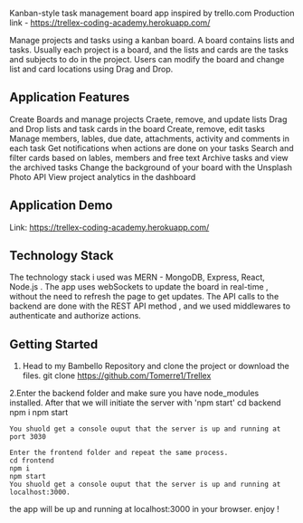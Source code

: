 Kanban-style task management board app inspired by trello.com
Production link - https://trellex-coding-academy.herokuapp.com/

Manage projects and tasks using a kanban board. A board contains lists and tasks. Usually each project is a board, and the lists and cards are the tasks and subjects to do in the project. Users can modify the board and change list and card locations using Drag and Drop.

## Application Features


Create Boards and manage projects
Craete, remove, and update lists
Drag and Drop lists and task cards in the board
Create, remove, edit tasks
Manage members, lables, due date, attachments, activity and comments in each task
Get notifications when actions are done on your tasks
Search and filter cards based on lables, members and free text
Archive tasks and view the archived tasks
Change the background of your board with the Unsplash Photo API
View project analytics in the dashboard

## Application Demo


Link: https://trellex-coding-academy.herokuapp.com/


## Technology Stack


The technology stack i used was MERN - MongoDB, Express, React, Node.js .
The app uses webSockets to update the board in real-time , without the need to refresh the page to get updates.
The API calls to the backend are done with the REST API method , and we used middlewares to authenticate and authorize actions.

## Getting Started


1. Head to my Bambello Repository and clone the project or download the files.
git clone https://github.com/Tomerre1/Trellex

  2.Enter the backend folder and make sure you have node_modules installed. After that we will initiate the server with 'npm start'
    cd backend 
    npm i 
    npm start
    
    You shuold get a console ouput that the server is up and running at port 3030

    Enter the frontend folder and repeat the same process.
    cd frontend
    npm i 
    npm start
    You shuold get a console ouput that the server is up and running at localhost:3000.

the app will be up and running at localhost:3000 in your browser. enjoy !

